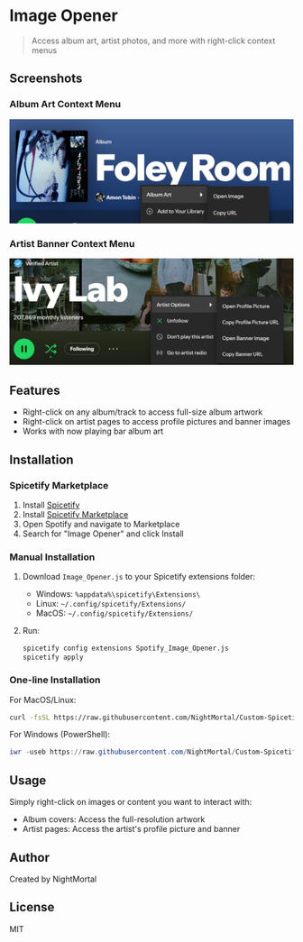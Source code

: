 # Image Opener

> Access album art, artist photos, and more with right-click context menus

## Screenshots

### Album Art Context Menu
![Album Art Context Menu](screenshot.png)

### Artist Banner Context Menu
![Artist Banner Context Menu](screenshot_banner.png)

## Features

- Right-click on any album/track to access full-size album artwork
- Right-click on artist pages to access profile pictures and banner images
- Works with now playing bar album art

## Installation

### Spicetify Marketplace

1. Install [Spicetify](https://spicetify.app/)
2. Install [Spicetify Marketplace](https://github.com/spicetify/spicetify-marketplace)
3. Open Spotify and navigate to Marketplace
4. Search for "Image Opener" and click Install

### Manual Installation

1. Download `Image_Opener.js` to your Spicetify extensions folder:
   - Windows: `%appdata%\spicetify\Extensions\`
   - Linux: `~/.config/spicetify/Extensions/`
   - MacOS: `~/.config/spicetify/Extensions/`

2. Run:
   ```
   spicetify config extensions Spotify_Image_Opener.js
   spicetify apply
   ```

### One-line Installation

For MacOS/Linux:
```bash
curl -fsSL https://raw.githubusercontent.com/NightMortal/Custom-Spicetify-Extensions/main/Image_Opener/install.sh | bash
```

For Windows (PowerShell):
```powershell
iwr -useb https://raw.githubusercontent.com/NightMortal/Custom-Spicetify-Extensions/main/Image_Opener/install.ps1 | iex
```

## Usage

Simply right-click on images or content you want to interact with:

- Album covers: Access the full-resolution artwork
- Artist pages: Access the artist's profile picture and banner

## Author

Created by NightMortal

## License

MIT
